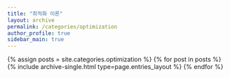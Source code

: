 ```yaml
---
title: "최적화 이론"
layout: archive
permalink: /categories/optimization
author_profile: true
sidebar_main: true
---
```

  
{% assign posts = site.categories.optimization %}
{% for post in posts %} {% include archive-single.html type=page.entries_layout %} {% endfor %}

